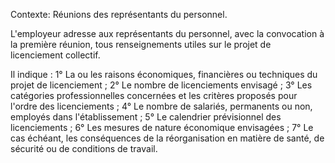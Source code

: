 Contexte: Réunions des représentants du personnel.

L'employeur adresse aux représentants du personnel, avec la convocation à la première réunion, tous renseignements utiles sur le projet de licenciement collectif.

Il indique : 1° La ou les raisons économiques, financières ou techniques du projet de licenciement ; 2° Le nombre de licenciements envisagé ; 3° Les catégories professionnelles concernées et les critères proposés pour l'ordre des licenciements ; 4° Le nombre de salariés, permanents ou non, employés dans l'établissement ; 5° Le calendrier prévisionnel des licenciements ; 6° Les mesures de nature économique envisagées ; 7° Le cas échéant, les conséquences de la réorganisation en matière de santé, de sécurité ou de conditions de travail.